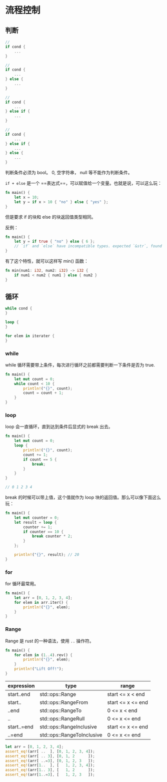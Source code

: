 # 流程控制

## 判断

```rust
//
if cond {
    ...
}

//
if cond {
    ...
} else {
    ...
}

//
if cond {
    ...
} else if {
    ...
}

//
if cond {
    ...
} else if {
    ...
} else {
    ...
}
```

判断条件必须为 bool。 0, 空字符串， null 等不能作为判断条件。

`if + else` 是一个 ==表达式==，可以赋值给一个变量。也就是说，可以这么玩：
```rust
fn main() {
    let x = 10;
    let y = if x > 10 { "no" } else { "yes" };
}
```
但是要求 if 的块和 else 的块返回值类型相同。

反例：
```rust
fn main() {
    let y = if true { "no" } else { 6 };
    // `if` and `else` have incompatible types. expected `&str`, found integerrustc(E0308)
}
```

有了这个特性，就可以这样写 min() 函数：
```rust
fn min(num1: i32, num2: i32) -> i32 {
    if num1 < num2 { num1 } else { num2 }
}
```

## 循环

```rust
while cond {
}

loop {
}

for elem in iterater {
}
```

### while
while 循环需要带上条件，每次进行循环之前都需要判断一下条件是否为 true.

```rust
fn main() {
    let mut count = 0;
    while count < 10 {
        println!("{}", count);
        count = count + 1;
    }
}
```

### loop
loop 会一直循环，直到达到条件后显式的 break 出去。

```rust
fn main() {
    let mut count = 0;
    loop {
        println!("{}", count);
        count += 1;
        if count == 5 {
            break;
        }
    }
}

// 0 1 2 3 4
```

break 的时候可以带上值，这个值就作为 loop 块的返回值。那么可以像下面这么玩：

```rust
fn main() {
    let mut counter = 0;
    let result = loop {
        counter += 1;
        if counter == 10 {
            break counter * 2;
        }
    };

    println!("{}", result); // 20
}
```

### for

for 循环最常用。

```rust
fn main() {
    let arr = [0, 1, 2, 3, 4];
    for elem in arr.iter() {
        println!("{}", elem);
    }
}
```

### Range

Range 是 rust 的一种语法，使用 `..` 操作符。

```rust
fn main() {
    for elem in (1..4).rev() {
        println!("{}", elem);
    }
    println!("Lift Off!");
}
```

| expression  | type                       | range             |
| ----------- | -------------------------- | ----------------- |
| start..end  | std::ops::Range            | start <= x <  end |
| start..     | std::ops::RangeFrom        | start <= x <= end |
|      ..end  | std::ops::RangeTo          |     0 <= x <  end |
|      ..     | std::ops::RangeRull        |     0 <= x <= end |
| start..=end | std::ops::RangeInclusive   | start <= x <= end |
|      ..=end | std::ops::RangeToInclusive |     0 <= x <= end |

```rust
let arr = [0, 1, 2, 3, 4];
assert_eq!(arr[ ..  ], [0, 1, 2, 3, 4]);
assert_eq!(arr[ .. 3], [0, 1, 2      ]);
assert_eq!(arr[ ..=3], [0, 1, 2, 3   ]);
assert_eq!(arr[1..  ], [   1, 2, 3, 4]);
assert_eq!(arr[1.. 3], [   1, 2      ]);
assert_eq!(arr[1..=3], [   1, 2, 3   ]);
```